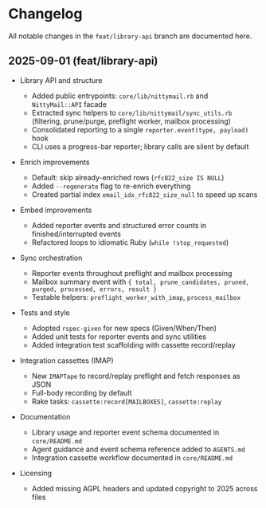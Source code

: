 # Changelog

All notable changes in the `feat/library-api` branch are documented here.

## 2025-09-01 (feat/library-api)

- Library API and structure
  - Added public entrypoints: `core/lib/nittymail.rb` and `NittyMail::API` facade
  - Extracted sync helpers to `core/lib/nittymail/sync_utils.rb` (filtering, prune/purge, preflight worker, mailbox processing)
  - Consolidated reporting to a single `reporter.event(type, payload)` hook
  - CLI uses a progress-bar reporter; library calls are silent by default

- Enrich improvements
  - Default: skip already-enriched rows (`rfc822_size IS NULL`)
  - Added `--regenerate` flag to re-enrich everything
  - Created partial index `email_idx_rfc822_size_null` to speed up scans

- Embed improvements
  - Added reporter events and structured error counts in finished/interrupted events
  - Refactored loops to idiomatic Ruby (`while !stop_requested`)

- Sync orchestration
  - Reporter events throughout preflight and mailbox processing
  - Mailbox summary event with `{ total, prune_candidates, pruned, purged, processed, errors, result }`
  - Testable helpers: `preflight_worker_with_imap`, `process_mailbox`

- Tests and style
  - Adopted `rspec-given` for new specs (Given/When/Then)
  - Added unit tests for reporter events and sync utilities
  - Added integration test scaffolding with cassette record/replay

- Integration cassettes (IMAP)
  - New `IMAPTape` to record/replay preflight and fetch responses as JSON
  - Full-body recording by default
  - Rake tasks: `cassette:record[MAILBOXES]`, `cassette:replay`

- Documentation
  - Library usage and reporter event schema documented in `core/README.md`
  - Agent guidance and event schema reference added to `AGENTS.md`
  - Integration cassette workflow documented in `core/README.md`

- Licensing
  - Added missing AGPL headers and updated copyright to 2025 across files

